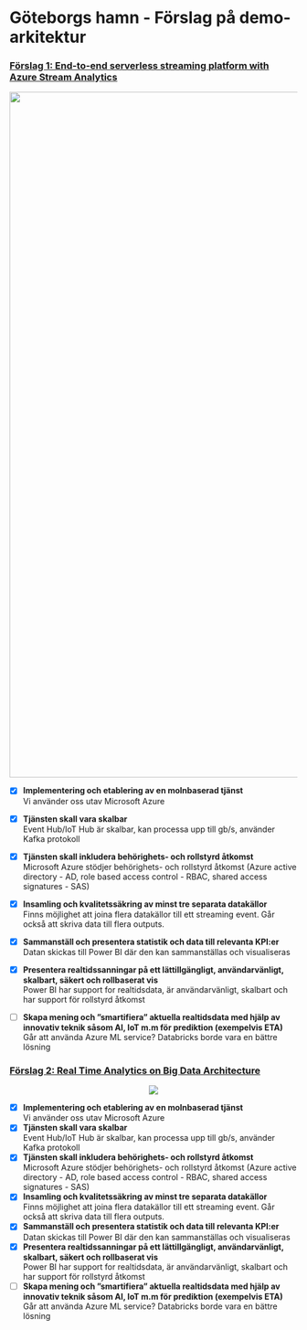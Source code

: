 <h1> Göteborgs hamn - Förslag på demo-arkitektur</h1>


<h3> <a href="https://docs.microsoft.com/en-us/azure/stream-analytics/stream-analytics-introduction"> Förslag 1:  End-to-end serverless streaming platform with Azure Stream Analytics </a></h3>  
<p align="center"><img src="https://docs.microsoft.com/en-us/azure/stream-analytics/media/stream-analytics-introduction/stream-analytics-e2e-pipeline.png" width="1200"></p>

- [x] <b>Implementering och etablering av en molnbaserad tjänst</b>
<br>Vi använder oss utav Microsoft Azure
- [x] <b>Tjänsten skall vara skalbar</b>
<br>Event Hub/IoT Hub är skalbar, kan processa upp till gb/s, använder Kafka protokoll
- [x] <b>Tjänsten skall inkludera behörighets- och rollstyrd åtkomst</b>
<br>Microsoft Azure stödjer behörighets- och rollstyrd åtkomst (Azure active directory - AD, role based access control - RBAC, shared access signatures - SAS)
- [x] <b>Insamling och kvalitetssäkring av minst tre separata datakällor</b>
<br> Finns möjlighet att joina flera datakällor till ett streaming event. Går också att skriva data till flera outputs.
- [x] <b>Sammanställ och presentera statistik och data till relevanta KPI:er</b>
<br> Datan skickas till Power BI där den kan sammanställas och visualiseras
- [x] <b>Presentera realtidssanningar på ett lättillgängligt, användarvänligt, skalbart, säkert och rollbaserat vis</b>
<br>Power BI har support for realtidsdata, är användarvänligt, skalbart och har support för rollstyrd åtkomst
- [ ] <b>Skapa mening och ”smartifiera” aktuella realtidsdata med hjälp av innovativ teknik såsom AI, IoT m.m för prediktion (exempelvis ETA)</b>
<br>Går att använda Azure ML service? Databricks borde vara en bättre lösning

  
<h3> <a href="https://docs.microsoft.com/en-us/azure/architecture/solution-ideas/articles/real-time-analytics"> Förslag 2: Real Time Analytics on Big Data Architecture </a></h3> 
 
<p align="center"><img src="https://docs.microsoft.com/sv-se/azure/architecture/solution-ideas/media/real-time-analytics.png"></p>

- [x] <b>Implementering och etablering av en molnbaserad tjänst</b>
<br>Vi använder oss utav Microsoft Azure
- [x] <b>Tjänsten skall vara skalbar</b>
<br>Event Hub/IoT Hub är skalbar, kan processa upp till gb/s, använder Kafka protokoll
- [x] <b>Tjänsten skall inkludera behörighets- och rollstyrd åtkomst</b>
<br>Microsoft Azure stödjer behörighets- och rollstyrd åtkomst (Azure active directory - AD, role based access control - RBAC, shared access signatures - SAS)
- [x] <b>Insamling och kvalitetssäkring av minst tre separata datakällor</b>
<br> Finns möjlighet att joina flera datakällor till ett streaming event. Går också att skriva data till flera outputs.
- [x] <b>Sammanställ och presentera statistik och data till relevanta KPI:er</b>
<br> Datan skickas till Power BI där den kan sammanställas och visualiseras
- [x] <b>Presentera realtidssanningar på ett lättillgängligt, användarvänligt, skalbart, säkert och rollbaserat vis</b>
<br>Power BI har support for realtidsdata, är användarvänligt, skalbart och har support för rollstyrd åtkomst
- [ ] <b>Skapa mening och ”smartifiera” aktuella realtidsdata med hjälp av innovativ teknik såsom AI, IoT m.m för prediktion (exempelvis ETA)</b>
<br>Går att använda Azure ML service? Databricks borde vara en bättre lösning
